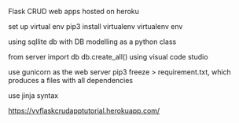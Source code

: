 Flask CRUD web apps hosted on heroku

set up virtual env
pip3 install virtualenv
virtualenv env

using sqllite db 
with DB modelling as a python class


from server import db
db.create_all()
using visual code studio

use gunicorn as the web server
pip3 freeze > requirement.txt, which produces a files with all dependencies

use jinja syntax

https://vvflaskcrudapptutorial.herokuapp.com/
